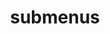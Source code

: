 ---
layout: page
title: submenus
nav: true
dropdown: true
children: 
    - title: resumes
      permalink: /resumes/
    - title: divider
    - title: projects
      permalink: /projects/1_project
---